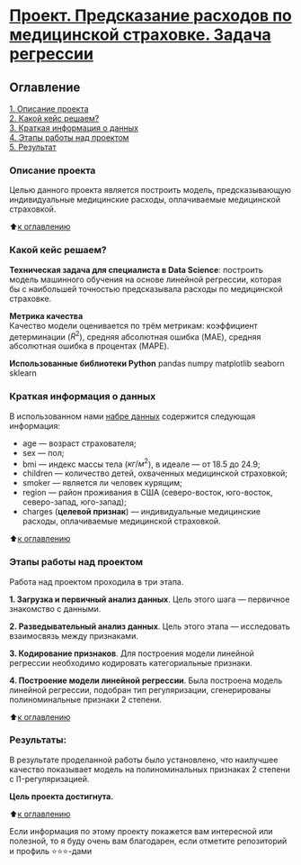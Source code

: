 #  [Проект. Предсказание расходов по медицинской страховке. Задача регрессии](https://github.com/MorozovOV/My-Projects/blob/master/Предсказание%20расходов%20по%20медицинской%20страховке/Предсказание%20расходов%20по%20страховке.ipynb)

## Оглавление  
[1. Описание проекта](README.md#Описание-проекта)  
[2. Какой кейс решаем?](README.md#Какой-кейс-решаем)  
[3. Краткая информация о данных](README.md#Краткая-информация-о-данных)  
[4. Этапы работы над проектом](README.md#Этапы-работы-над-проектом)  
[5. Результат](README.md#Результаты)    

### Описание проекта    
Целью данного проекта является построить модель, предсказывающую индивидуальные медицинские расходы, оплачиваемые медицинской страховкой.

:arrow_up:[к оглавлению](README.md#Оглавление)

### Какой кейс решаем?    
**Техническая задача для специалиста в Data Science**: построить модель машинного обучения на основе линейной регрессии, которая бы с наибольшей точностью предсказывала расходы по медицинской страховке.

**Метрика качества**     
Качество модели оценивается по трём метрикам: коэффициент детерминации ($R^2$), средняя абсолютная ошибка (MAE), средняя абсолютная ошибка в процентах (MAPE).

**Использованные библиотеки Python**
pandas
numpy
matplotlib
seaborn
sklearn

### Краткая информация о данных
В использованном нами [набре данных](https://cloud.mail.ru/public/PSa4/Xcc1kLdGE) содержится следующая информация:
* age — возраст страхователя;
* sex — пол;
* bmi — индекс массы тела ($кг/м^2$), в идеале — от 18.5 до 24.9;
* children — количество детей, охваченных медицинской страховкой;
* smoker — является ли человек курящим;
* region — район проживания в США (северо-восток, юго-восток, северо-запад, юго-запад);
* charges (**целевой признак**) — индивидуальные медицинские расходы, оплачиваемые медицинской страховкой.

:arrow_up:[к оглавлению](README.md#Оглавление)

### Этапы работы над проектом  
Работа над проектом проходила в три этапа.

**1. Загрузка и первичный анализ данных**. Цель этого шага — первичное знакомство с данными.

**2. Разведывательный анализ данных**. Цель этого этапа — исследовать взаимосвязь между признаками.

**3. Кодирование признаков**. Для построения модели линейной регрессии необходимо кодировать категориальные признаки.

**4. Построение модели линейной регрессии**. Была построена модель линейной регрессии, подобран тип регуляризации, сгенерированы полиноминальные признаки 2 степени.

:arrow_up:[к оглавлению](README.md#Оглавление)

### Результаты:  
В результате проделанной работы было установлено, что наилучшее качество показывает модель на полиноминальных признаках 2 степени с l1-регуляризацией.

**Цель проекта достигнута.**

:arrow_up:[к оглавлению](README.md#Оглавление)

Если информация по этому проекту покажется вам интересной или полезной, то я буду очень вам благодарен, если отметите репозиторий и профиль ⭐️⭐️⭐️-дами
